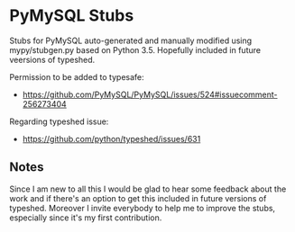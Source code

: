 # PyMySQL Stubs #

Stubs for PyMySQL auto-generated and manually modified using mypy/stubgen.py based on Python 3.5. Hopefully included in future veersions of typeshed.

Permission to be added to typesafe:
- https://github.com/PyMySQL/PyMySQL/issues/524#issuecomment-256273404

Regarding typeshed issue:
- https://github.com/python/typeshed/issues/631


## Notes ##

Since I am new to all this I would be glad to hear some feedback about the work and if there's an option to get this included in future versions of typeshed. Moreover I invite everybody to help me to improve the stubs, especially since it's my first contribution.
